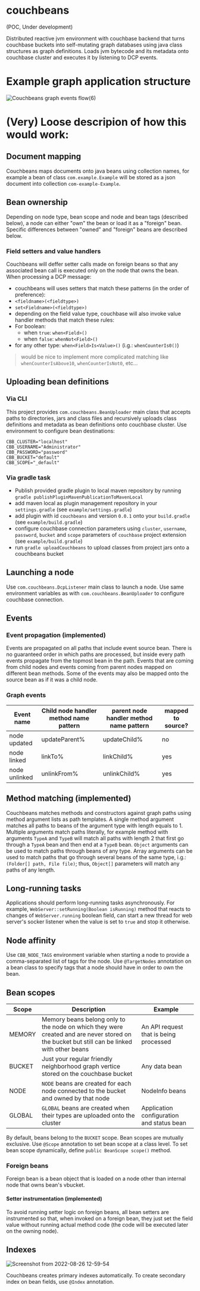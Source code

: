 # couchbeans
(POC, Under development)

Distributed reactive jvm environment with couchbase backend that turns couchbase buckets into self-mutating graph databases using java class structures as graph definitions.
Loads jvm bytecode and its metadata onto couchbase cluster and executes it by listening to DCP events.

# Example graph application structure
![Couchbeans graph events flow(6)](https://user-images.githubusercontent.com/807041/186948772-f986e6a7-3f86-4544-9dee-a92fa9fb3492.png)


# (Very) Loose descripion of how this would work:
## Document mapping
Couchbeans maps documents onto java beans using collection names, for example a bean of class `com.example.Example` will be stored as a json document into collection `com-example-Example`. 

## Bean ownership 
Depending on node type, bean scope and node and bean tags (described below), a node can either "own" the bean or load it as a "foreign" bean. Specific differences between "owned" and "foreign" beans are described below.

### Field setters and value handlers
Couchbeans will deffer setter calls made on foreign beans so that any associated bean call is executed only on the node that owns the bean. 
When processing a DCP message:
- couchbeans will uses setters that match these patterns (in the order of preference):
 - `<fieldname>(<fieldtype>)`
 - `set<Fieldname>(<fieldtype>)`
- depending on the field value type, couchbase will also invoke value handler methods that match these rules:
 - For boolean:
   - when `true`: `when<Field>()`
   - when `false`: `whenNot<Field>()`
  - for any other type: `when<Field>Is<Value>()` (i.g.: `whenCounterIs0()`)

> would be nice to implement more complicated matching like `whenCounterIsAbove10`, `whenCounterIsNot0`, etc...


## Uploading bean definitions
### Via CLI
This project provides `com.couchbeans.BeanUploader` main class that accepts paths to directories, jars and class files and recursively uploads class definitions and metadata as bean definitions onto couchbase cluster. Use environment to configure bean destinations:
```
CBB_CLUSTER="localhost"
CBB_USERNAME="Administrator"
CBB_PASSWORD="password"
CBB_BUCKET="default"
CBB_SCOPE="_default"
```
### Via gradle task
- Publish provided gradle plugin to local maven repository by running `gradle publishPluginMavenPublicationToMavenLocal`
- add maven local as plugin management repository in your `settings.gradle` (see `example/settings.gradle`)
- add plugin with id `couchbeans` and version `0.0.1` onto your `build.gradle` (see `example/build.gradle`)
- configure couchbase connection parameters using `cluster`, `username`, `password`, `bucket` and `scope` parameters of `couchbase` project extension (see `example/build.gradle`)
- run `gradle uploadCouchbeans` to upload classes from project jars onto a couchbeans bucket

## Launching a node
Use `com.couchbeans.DcpListener` main class to launch a node. 
Use same environment variables as with `com.couchbeans.BeanUploader` to configure couchbase connection.

## Events
### Event propagation (implemented)
Events are propagated on all paths that include event source bean.
There is no guaranteed order in which paths are processed,
 but inside every path events propagate from the topmost bean in the path.
Events that are coming from child nodes and events coming from parent nodes mapped on different bean methods.
Some of the events may also be mapped onto the source bean as if it was a child node.

### Graph events
| Event name | Child node handler method name pattern | parent node handler method name pattern | mapped to source? |
|---|---|---|---|
| node updated | updateParent% | updateChild% | no |
| node linked | linkTo% | linkChild% | yes |
| node unlinked | unlinkFrom% | unlinkChild% | yes |

## Method matching (implemented)
Couchbeans matches methods and constructors against graph paths using method argument lists as path templates.
A single method argument matches all paths to beans of the argument type with length equals to 1.
Multiple arguments match paths literally, for example method with arguments `TypeA` and `TypeB` will match all paths with length 2 that first go through a `TypeA` bean and then end at a `TypeB` bean.
`Object` arguments can be used to match paths through beans of any type.
Array arguments can be used to match paths that go through several beans of the same type, i.g.: `(Folder[] path, File file)`; thus, `Object[]` parameters will match any paths of any length.

## Long-running tasks
Applications should perform long-running tasks asynchronously. 
For example, `WebServer::setRunning(Boolean isRunning)` method that reacts to changes of `WebServer.running` boolean field, can start a new thread for web server's socker listener when the value is set to `true` and stop it otherwise.

## Node affinity
Use `CBB_NODE_TAGS` environment variable when starting a node to provide a comma-separated list of tags for the node.
Use `@TargetNodes` annotation on a bean class to specify tags that a node should have in order to own the bean.

## Bean scopes
| Scope | Description | Example |
| -- | -- | -- |
| MEMORY | Memory beans belong only to the node on which they were created and are never stored on the bucket but still can be linked with other beans | An API request that is being processed |
| BUCKET | Just your regular friendly neighborhood graph vertice stored on the couchbase bucket | Any data bean |
| NODE | `NODE` beans are created for each node connected to the bucket and owned by that node | NodeInfo beans |
| GLOBAL | `GLOBAL` beans are created when their types are uploaded onto the cluster | Application configuration and status bean |

By default, beans belong to the `BUCKET` scope.
Bean scopes are mutually exclusive.
Use `@Scope` annotation to set bean scope at a class level. 
To set bean scope dynamically, define `public BeanScope scope()` method.

### Foreign beans
Foreign bean is a bean object that is loaded on a node other than internal node that owns bean's vbucket.

#### Setter instrumentation (implemented)
To avoid running setter logic on foreign beans, all bean setters are instrumented so that, when invoked on a foreign bean, they just set the field value without running actual method code (the code will be executed later on the owning node).

## Indexes
![Screenshot from 2022-08-26 12-59-54](https://user-images.githubusercontent.com/807041/186955549-8e2b7f95-4284-4fdb-885e-b545c77576fe.png)

Couchbeans creates primary indexes automatically.
To create secondary index on bean fields, use `@Index` annotation.

